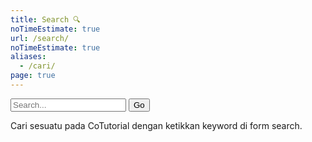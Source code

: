 ```yaml
---
title: Search 🔍️
noTimeEstimate: true
url: /search/
noTimeEstimate: true
aliases:
  - /cari/
page: true
---
```

<div>
    <form method="GET" class="p2" action="https://www.google.com/cse" target="_top" id="contact-form">
      <div class="search">
        <input name="cx" type="hidden" value="001590533446650232000:eeccp1szhaf"/>
        <input name="ie" type="hidden" value="UTF-8" />
        <input type="search" placeholder="Search..." name="q" required>
        <input type="submit" value="Go" class="button primary">
      </div>
    </form>
</div>
Cari sesuatu pada CoTutorial dengan ketikkan keyword di form search.
